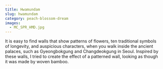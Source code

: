 ```yaml
---
title: Hwamundam
slug: hwamundam
category: peach-blossom-dream
images:
  - MC_SPR_HMD.jpg
---
```


It is easy to find walls that show patterns of flowers, ten traditional symbols of longevity, and auspicious characters, when you walk inside the ancient palaces, such as Gyeongbokgung and Changdeokgung in Seoul. Inspired by these walls, I  tried to create the effect of a patterned wall, looking as though it was made by woven bamboo.
